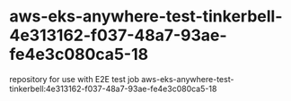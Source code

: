 # aws-eks-anywhere-test-tinkerbell-4e313162-f037-48a7-93ae-fe4e3c080ca5-18
repository for use with E2E test job aws-eks-anywhere-test-tinkerbell:4e313162-f037-48a7-93ae-fe4e3c080ca5-18
